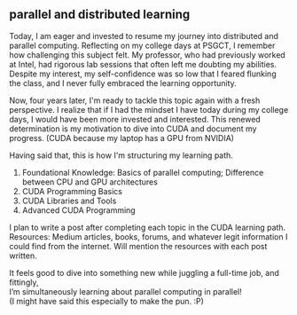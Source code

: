 ## parallel and distributed learning

Today, I am eager and invested to resume my journey into distributed and parallel computing. 
Reflecting on my college days at PSGCT, I remember how challenging this subject felt. 
My professor, who had previously worked at Intel, had rigorous lab sessions that often left me doubting my abilities. 
Despite my interest, my self-confidence was so low that I feared flunking the class, 
and I never fully embraced the learning opportunity.

Now, four years later, I'm ready to tackle this topic again with a fresh perspective. 
I realize that if I had the mindset I have today during my college days, 
I would have been more invested and interested. 
This renewed determination is my motivation to dive into CUDA and document my progress. (CUDA because my laptop has a GPU from NVIDIA)

Having said that, this is how I'm structuring my learning path.  
1. Foundational Knowledge: Basics of parallel computing; Difference between CPU and GPU architectures
2. CUDA Programming Basics
3. CUDA Libraries and Tools
4. Advanced CUDA Programming

I plan to write a post after completing each topic in the CUDA learning path. 
Resources: Medium articles, books, forums, and whatever legit information I could find from the internet. 
Will mention the resources with each post written.

It feels good to dive into something new while juggling a full-time job, and fittingly,  
I’m simultaneously learning about parallel computing in parallel!  
(I might have said this especially to make the pun. :P)
